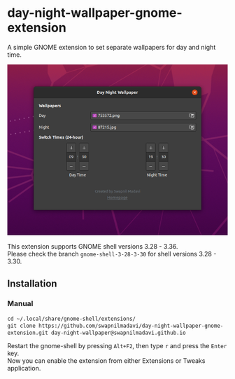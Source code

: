 # day-night-wallpaper-gnome-extension
A simple GNOME extension to set separate wallpapers for day and night time.

<p align="center">
  <img src="screenshot-prefs.png" alt="Preferences" width=600/>
</p>

This extension supports GNOME shell versions 3.28 - 3.36.  
Please check the branch `gnome-shell-3-28-3-30` for shell versions 3.28 - 3.30.

## Installation

### Manual

```
cd ~/.local/share/gnome-shell/extensions/
git clone https://github.com/swapnilmadavi/day-night-wallpaper-gnome-extension.git day-night-wallpaper@swapnilmadavi.github.io
```
Restart the gnome-shell by pressing `Alt+F2`, then type `r` and press the `Enter` key.  
Now you can enable the extension from either Extensions or Tweaks application.